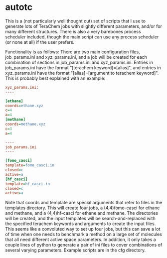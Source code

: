 # autotc
This is a (not particularly well thought out) set of scripts that I use to generate lots of TeraChem jobs with slightly different parameters, and/or for many different structures. There is also a very barebones process scheduler included, though the main script can use any process scheduler (or none at all) if the user prefers. 



Functionality is as follows:
There are two main configuration files, job\_params.ini and xyz\_params.ini, and a job will be created for each combination of sections in job\_params.ini and xyz\_params.ini. Entries in job\_params.ini have the format "[terachem keyword]=[alias]", and entries in xyz\_params.ini have the format "[alias]=[argument to terachem keyword]". This is probably best explained with an example:


```ini
xyz_params.ini:
----

[ethane]
coords=ethane.xyz
c=4
a=4
[methane]
coords=methane.xyz
c=3
a=4

----
job_params.ini
----

[fomo_casci]
template=fomo_casci.in
closed=c
active=a
[hf_casci]
template=hf_casci.in
closed=c
active=a

```

Note that coords and template are special arguments that refer to files in the templates directory. This will create four jobs, a (4,4)fomo-casci for ethane and methane, and a (4,4)hf-casci for ethane and methane. The directories will be created, and the input templates will be search-and-replaced with the specified terachem keywords and arguments to create the input files. This seems like a convoluted way to set up four jobs, but this can save a lot of time when one needs to benchmark a method on a large set of molecules that all need different active space parameters. In addition, it only takes a couple lines of python to generate a pair of ini files to cover combinations of several varying parameters. Example scripts are in the cfg directory.

